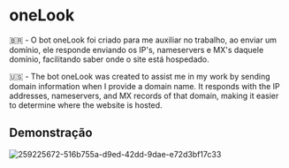 
# oneLook

🇧🇷 - O bot oneLook foi criado para me auxiliar no trabalho, ao enviar um domínio, ele responde enviando os IP's, nameservers e MX's daquele domínio, facilitando saber onde o site está hospedado.

🇺🇸 - The bot oneLook was created to assist me in my work by sending domain information when I provide a domain name. It responds with the IP addresses, nameservers, and MX records of that domain, making it easier to determine where the website is hosted.


## Demonstração

![259225672-516b755a-d9ed-42dd-9dae-e72d3bf17c33](https://github.com/noahsoldi/oneLook/assets/78391424/6fbb90bd-4d71-49f1-8976-0f5cbc2521cc)


